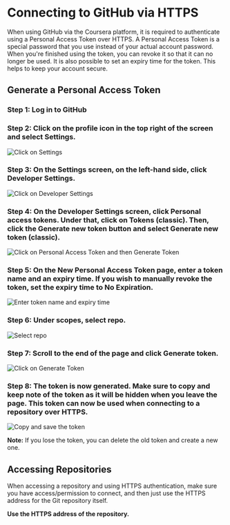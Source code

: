 # Connecting to GitHub via HTTPS

When using GitHub via the Coursera platform, it is required to authenticate using a Personal Access Token over HTTPS. A Personal Access Token is a special password that you use instead of your actual account password. When you're finished using the token, you can revoke it so that it can no longer be used. It is also possible to set an expiry time for the token. This helps to keep your account secure.

## Generate a Personal Access Token

### Step 1: Log in to GitHub

### Step 2: Click on the profile icon in the top right of the screen and select Settings.

![Click on Settings](images/github_settings.png)

### Step 3: On the Settings screen, on the left-hand side, click Developer Settings.

![Click on Developer Settings](images/github_developer_settings.png)

### Step 4: On the Developer Settings screen, click Personal access tokens. Under that, click on Tokens (classic). Then, click the Generate new token button and select Generate new token (classic).

![Click on Personal Access Token and then Generate Token](images/github_generate_token.png)

### Step 5: On the New Personal Access Token page, enter a token name and an expiry time. If you wish to manually revoke the token, set the expiry time to No Expiration.

![Enter token name and expiry time](images/github_token_settings.png)

### Step 6: Under scopes, select repo.

![Select repo](images/github_token_scopes.png)

### Step 7: Scroll to the end of the page and click Generate token.

![Click on Generate Token](images/github_generate_token_button.png)

### Step 8: The token is now generated. Make sure to copy and keep note of the token as it will be hidden when you leave the page. This token can now be used when connecting to a repository over HTTPS.

![Copy and save the token](images/github_copy_token.png)

**Note:** If you lose the token, you can delete the old token and create a new one.

## Accessing Repositories

When accessing a repository and using HTTPS authentication, make sure you have access/permission to connect, and then just use the HTTPS address for the Git repository itself.

**Use the HTTPS address of the repository.**
